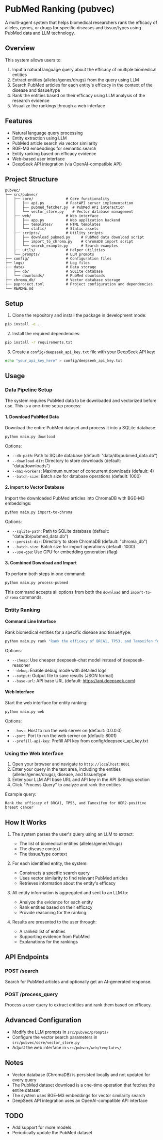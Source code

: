 # PubMed Ranking (pubvec)

A multi-agent system that helps biomedical researchers rank the efficacy of alleles, genes, or drugs for specific diseases and tissue/types using PubMed data and LLM technology.

## Overview

This system allows users to:
1. Input a natural language query about the efficacy of multiple biomedical entities
2. Extract entities (alleles/genes/drugs) from the query using LLM
3. Search PubMed articles for each entity's efficacy in the context of the disease and tissue/type
4. Rank the entities based on their efficacy using LLM analysis of the research evidence
5. Visualize the rankings through a web interface

## Features

- Natural language query processing
- Entity extraction using LLM
- PubMed article search via vector similarity
- BGE-M3 embeddings for semantic search
- Entity ranking based on efficacy evidence
- Web-based user interface
- DeepSeek API integration (via OpenAI-compatible API)

## Project Structure

```
pubvec/
├── src/pubvec/
│   ├── core/               # Core functionality
│   │   ├── api.py          # FastAPI server implementation
│   │   ├── pubmed_fetcher.py  # PubMed API interaction
│   │   └── vector_store.py    # Vector database management
│   ├── web/                # Web interface
│   │   ├── app.py          # Web application backend
│   │   ├── templates/      # HTML templates
│   │   └── static/         # Static assets
│   ├── scripts/            # Utility scripts
│   │   ├── download_pubmed.py     # PubMed data download script
│   │   ├── import_to_chroma.py    # ChromaDB import script
│   │   └── search_example.py      # Search examples
│   ├── utils/              # Helper utilities
│   └── prompts/            # LLM prompts
├── config/                 # Configuration files
├── logs/                   # Log files
├── data/                   # Data storage
│   ├── db/                 # SQLite database
│   └── downloads/          # PubMed downloads
├── chroma_db/              # Vector database storage
├── pyproject.toml          # Project configuration and dependencies
└── README.md
```

## Setup

1. Clone the repository and install the package in development mode:
```bash
pip install -e .
```

2. Install the required dependencies:
```bash
pip install -r requirements.txt
```

3. Create a `config/deepseek_api_key.txt` file with your DeepSeek API key:
```bash
echo "your_api_key_here" > config/deepseek_api_key.txt
```

## Usage

### Data Pipeline Setup

The system requires PubMed data to be downloaded and vectorized before use. This is a one-time setup process:

#### 1. Download PubMed Data

Download the entire PubMed dataset and process it into a SQLite database:

```bash
python main.py download
```

Options:
- `--db-path`: Path to SQLite database (default: "data/db/pubmed_data.db")
- `--download-dir`: Directory to store downloads (default: "data/downloads")
- `--max-workers`: Maximum number of concurrent downloads (default: 4)
- `--batch-size`: Batch size for database operations (default: 1000)

#### 2. Import to Vector Database

Import the downloaded PubMed articles into ChromaDB with BGE-M3 embeddings:

```bash
python main.py import-to-chroma
```

Options:
- `--sqlite-path`: Path to SQLite database (default: "data/db/pubmed_data.db")
- `--persist-dir`: Directory to store ChromaDB (default: "chroma_db")
- `--batch-size`: Batch size for import operations (default: 1000)
- `--use-gpu`: Use GPU for embedding generation (flag)

#### 3. Combined Download and Import

To perform both steps in one command:

```bash
python main.py process-pubmed
```

This command accepts all options from both the `download` and `import-to-chroma` commands.

### Entity Ranking

#### Command Line Interface

Rank biomedical entities for a specific disease and tissue/type:

```bash
python main.py rank "Rank the efficacy of BRCA1, TP53, and Tamoxifen for HER2-positive breast cancer"
```

Options:
- `--cheap`: Use cheaper deepseek-chat model instead of deepseek-reasoner
- `--debug`: Enable debug mode with detailed logs
- `--output`: Output file to save results (JSON format)
- `--base-url`: API base URL (default: https://api.deepseek.com)

#### Web Interface

Start the web interface for entity ranking:

```bash
python main.py web
```

Options:
- `--host`: Host to run the web server on (default: 0.0.0.0)
- `--port`: Port to run the web server on (default: 8001)
- `--prefill-api-key`: Prefill API key from config/deepseek_api_key.txt

### Using the Web Interface

1. Open your browser and navigate to `http://localhost:8001`
2. Enter your query in the text area, including the entities (alleles/genes/drugs), disease, and tissue/type
3. Enter your LLM API base URL and API key in the API Settings section
4. Click "Process Query" to analyze and rank the entities

Example query:
```
Rank the efficacy of BRCA1, TP53, and Tamoxifen for HER2-positive breast cancer
```

## How It Works

1. The system parses the user's query using an LLM to extract:
   - The list of biomedical entities (alleles/genes/drugs)
   - The disease context
   - The tissue/type context

2. For each identified entity, the system:
   - Constructs a specific search query
   - Uses vector similarity to find relevant PubMed articles
   - Retrieves information about the entity's efficacy

3. All entity information is aggregated and sent to an LLM to:
   - Analyze the evidence for each entity
   - Rank entities based on their efficacy
   - Provide reasoning for the ranking

4. Results are presented to the user through:
   - A ranked list of entities
   - Supporting evidence from PubMed
   - Explanations for the rankings

## API Endpoints

### POST /search
Search for PubMed articles and optionally get an AI-generated response.

### POST /process_query
Process a user query to extract entities and rank them based on efficacy.

## Advanced Configuration

- Modify the LLM prompts in `src/pubvec/prompts/`
- Configure the vector search parameters in `src/pubvec/core/vector_store.py`
- Adjust the web interface in `src/pubvec/web/templates/`

## Notes

- Vector database (ChromaDB) is persisted locally and not updated for every query
- The PubMed dataset download is a one-time operation that fetches the entire dataset
- The system uses BGE-M3 embeddings for vector similarity search
- DeepSeek API integration uses an OpenAI-compatible API interface

## TODO
- Add support for more models
- Periodically update the PubMed dataset